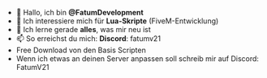 * 👋 Hallo, ich bin **@FatumDevelopment**
* 👀 Ich interessiere mich für **Lua-Skripte** (FiveM-Entwicklung)
* 🌱 Ich lerne gerade **alles**, was mir neu ist
* 📫 So erreichst du mich: **Discord**: fatumv21
* Free Download von den Basis Scripten
* Wenn ich etwas an deinen Server anpassen soll schreib mir auf Discord: FatumV21

